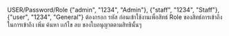 USER/Password/Role
{"admin", "1234", "Admin"},
{"staff", "1234", "Staff"},
{"user", "1234", "General"}
ต้องกรอก รหัส ก่อนเข้าใช้งานเพื่อสิทธ์ Role ของสิทธ์การเข้าถึงในการเข้าถึง เพิ่ม ค้นหา เเก้ไข ลบ ของใบอนุญาตตามสิทธินั้นๆ
